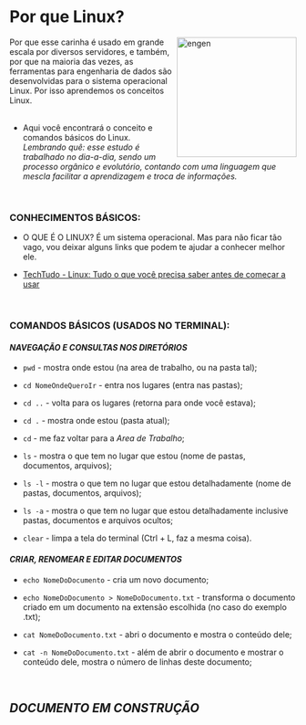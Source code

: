 # Por que Linux?
<img align="right" alt="engen" width="210" src="https://www.linuxadmingeeks.com/wp-content/uploads/2021/02/cropped-avatar-1295397_640uu3-1.png">

Por que esse carinha é usado em grande escala por diversos servidores, e também, por que na maioria das vezes, as ferramentas para engenharia de dados são desenvolvidas para o sistema operacional Linux. Por isso aprendemos os conceitos Linux.
<br />
<br />
* Aqui você encontrará o conceito e comandos básicos do Linux.
*Lembrando quê: esse estudo é trabalhado no dia-a-dia, sendo um processo orgânico e evolutório, contando com uma linguagem que mescla facilitar a aprendizagem e troca de informações.*
<br />

### CONHECIMENTOS BÁSICOS:
*  O QUE É O LINUX? É um sistema operacional. Mas para não ficar tão vago, vou deixar alguns links que podem te ajudar a conhecer melhor ele.

* [TechTudo - Linux: Tudo o que você precisa saber antes de começar a usar](https://www.techtudo.com.br/noticias/2015/03/linux-tudo-o-que-voce-precisa-saber-antes-de-comecar-usar.ghtml)

<br />

### COMANDOS BÁSICOS (USADOS NO TERMINAL):

#### *NAVEGAÇÃO E CONSULTAS NOS DIRETÓRIOS*

* `pwd` - mostra onde estou (na area de trabalho, ou na pasta tal);

* `cd NomeOndeQueroIr` - entra nos lugares (entra nas pastas);

* `cd ..` - volta para os lugares (retorna para onde você estava);

* `cd .` - mostra onde estou (pasta atual);

* `cd` - me faz voltar para a *Area de Trabalho*;

* `ls` - mostra o que tem no lugar que estou (nome de pastas, documentos, arquivos);

* `ls -l` - mostra o que tem no lugar que estou detalhadamente (nome de pastas, documentos, arquivos);

* `ls -a` - mostra o que tem no lugar que estou detalhadamente inclusive pastas, documentos e arquivos ocultos;

* `clear` - limpa a tela do terminal (Ctrl + L, faz a mesma coisa).


#### *CRIAR, RENOMEAR E EDITAR DOCUMENTOS*

* `echo NomeDoDocumento` - cria um novo documento;

* `echo NomeDoDocumento > NomeDoDocumento.txt` - transforma o documento criado em um documento na extensão escolhida (no caso do exemplo .txt);

* `cat NomeDoDocumento.txt` - abri o documento e mostra o conteúdo dele;

* `cat -n NomeDoDocumento.txt` - além de abrir o documento e mostrar o conteúdo dele, mostra o número de linhas deste documento;

<br />

## *DOCUMENTO EM CONSTRUÇÃO*
